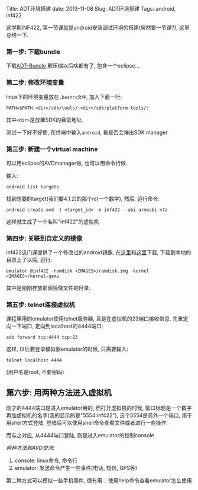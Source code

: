 Title: ADT环境搭建
date: 2013-11-08
Slug: ADT环境搭建
Tags: android, inf422
 



这学期INF422, 第一节课就是android安装调试环境的搭建(居然要一节课?), 这里总结一下.

### 第一步: 下载bundle
下载[ADT-Bundle](http://developer.android.com/sdk/index.html)
解压缩以后啥都有了, 包含一个eclipse...

### 第二步: 修改环境变量
linux下的环境变量放在``.bashrc文件``, 加入下面一行: 

``PATH=$PATH:<dir>/sdk/tools/:<dir>/sdk/platform-tools/:``

其中`<dir>`是放置SDK的目录地址.

测试一下好不好使, 在终端中输入`android`, 看是否会弹出SDK manager

### 第三步: 新建一个virtual machine
可以用eclipse的AVDmanager做, 也可以用命令行做. 

输入:

``android list targets``

找到想要的target(我们要4.1.2)的那个id(一个数字), 然后, 运行命令: 

 ``android create avd -t <target_id> -n inf422 --abi armeabi-v7a``

这样就生成了一个名叫"inf422"的虚拟机

### 第四步: 关联到自定义的镜像
inf422这门课提供了一个修改过的android镜像, 在[这里](http://www.enseignement.polytechnique.fr/informatique/INF422/ramdisk.img)和[这里](http://www.enseignement.polytechnique.fr/informatique/INF422/kernel-qemu)下载, 下载到本地的目录上了以后, 运行: 
 
``emulator @inf422 -ramdisk <IMAGES>/ramdisk.img -kernel <IMAGES>/kernel-qemu``

其中<IMAGES>是刚刚存放那俩镜像文件的目录. 

### 第五步: telnet连接虚拟机
课程里用的emulator使用telnet服务器, 且是在虚拟机的23端口接收信息. 先重定向一下端口, 定向到localhost的4444端口:

``adb forward tcp:4444 tcp:23``

这样, 以后要登录模拟器emulator的时候, 只需要输入: 

``telnet localhost 4444``

(用户名是root, 不要密码)

第六步: 用两种方法进入虚拟机
---------------
刚才的4444端口是进入emulator用的, 而打开虚拟机的时候, 窗口标题是一个数字再加虚拟机的名字(我的显示的是"5554:inf422"), 这个5554是另外一个端口, 用于用shell方式登陆, 登陆后可以使用shell命令查看文件或者进行一些操作. 

而与之对应, 从4444端口登陆, 则是进入emulator的控制console

*两种方法和AVD交流:*

1. console: linux命令, 命令行
2. emulator: 发送命令产生一些事件(电话, 短信, GPS等)


第二种方式可以模拟一些手机事件, 很有用... 使用help命令查看emulator怎么使用



